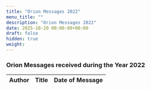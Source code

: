 ```yaml
---
title: "Orion Messages 2022"
menu_title: ""
description: "Orion Messages 2022"
date: 2025-10-20 00:00:00+00:00
draft: false
hidden: true
weight:
---
```

### Orion Messages received during the Year 2022

Author | Title | Date of Message  
---|---|---  
